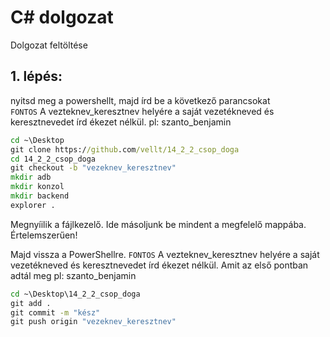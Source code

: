 # C# dolgozat

Dolgozat feltöltése
## 1. lépés: 
nyitsd meg a powershellt, majd írd be a következő parancsokat <br>
`FONTOS` A vezteknev_keresztnev helyére a saját vezetékneved és keresztnevedet írd ékezet nélkül. pl: szanto_benjamin
```cmd
cd ~\Desktop
git clone https://github.com/vellt/14_2_2_csop_doga
cd 14_2_2_csop_doga
git checkout -b "vezeknev_keresztnev"
mkdir adb
mkdir konzol
mkdir backend
explorer .
```
Megnyíilik a fájlkezelő. Ide másoljunk be mindent a megfelelő mappába. Értelemszerűen!

Majd vissza a PowerShellre. `FONTOS` A vezteknev_keresztnev helyére a saját vezetékneved és keresztnevedet írd ékezet nélkül. Amit az első pontban adtál meg pl: szanto_benjamin
```cmd
cd ~\Desktop\14_2_2_csop_doga
git add .
git commit -m "kész"
git push origin "vezeknev_keresztnev"
```
